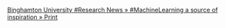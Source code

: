 [Binghamton University #Research News » #MachineLearning a source of inspiration » Print](https://qi.tc/qi/115385)
